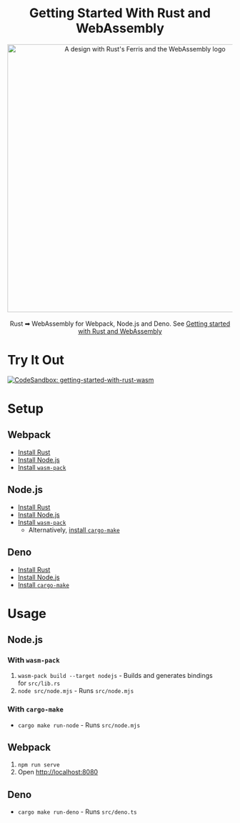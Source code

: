 <h1 align="center">Getting Started With Rust and WebAssembly</h1>

<p align="center">
  <img width="600" alt="A design with Rust's Ferris and the WebAssembly logo" src=https://github.com/grafbase/getting-started-with-rust-wasm/assets/14347895/384e5505-d68d-466a-a280-5fd95eb52853" /><br /><br />
  Rust ➡ WebAssembly for Webpack, Node.js and Deno. See <a href="https://grafbase.com/blog/getting-started-with-rust-and-webassembly">Getting started with Rust and WebAssembly</a>
</p>

# Try It Out

<a href="https://codesandbox.io/p/sandbox/github/grafbase/getting-started-with-rust-wasm"><img alt="CodeSandbox: getting-started-with-rust-wasm" src="https://img.shields.io/badge/CodeSandbox-getting--started--with--rust--wasm-866eff?labelColor=343434" /></a>

# Setup

## Webpack

- [Install Rust](https://www.rust-lang.org/learn/get-started)
- [Install Node.js](https://nodejs.org/)
- [Install `wasm-pack`](https://rustwasm.github.io/wasm-pack/installer/)

## Node.js

- [Install Rust](https://www.rust-lang.org/learn/get-started)
- [Install Node.js](https://nodejs.org/)
- [Install `wasm-pack`](https://rustwasm.github.io/wasm-pack/installer/)
  - Alternatively, [install `cargo-make`](https://github.com/sagiegurari/cargo-make#installation)

## Deno

- [Install Rust](https://www.rust-lang.org/learn/get-started)
- [Install Node.js](https://nodejs.org/)
- [Install `cargo-make`](https://github.com/sagiegurari/cargo-make#installation)

# Usage

## Node.js

### With `wasm-pack`

1. `wasm-pack build --target nodejs` - Builds and generates bindings for `src/lib.rs`
2. `node src/node.mjs` - Runs `src/node.mjs`

### With `cargo-make`

- `cargo make run-node` - Runs `src/node.mjs`

## Webpack

1. `npm run serve`
2. Open [http://localhost:8080](http://localhost:8080/)

## Deno

- `cargo make run-deno` - Runs `src/deno.ts`
